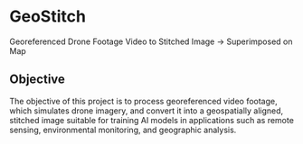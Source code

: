 # GeoStitch
Georeferenced Drone Footage Video to Stitched Image → Superimposed on Map

## Objective
The objective of this project is to process georeferenced video footage, which simulates drone imagery, and convert it into a geospatially aligned, stitched image suitable for training AI models in applications such as remote sensing, environmental monitoring, and geographic analysis.
